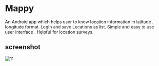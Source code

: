 # Mappy
An Android app which helps user to know location information in latitude , longitude format.
Login and save Locations as list.
Simple and easy to use user interface . 
Helpful for location surveys.

## screenshot
![11](https://user-images.githubusercontent.com/13822610/37568628-d66b6ce4-2afd-11e8-8ef4-534b8ecbe408.jpg)

